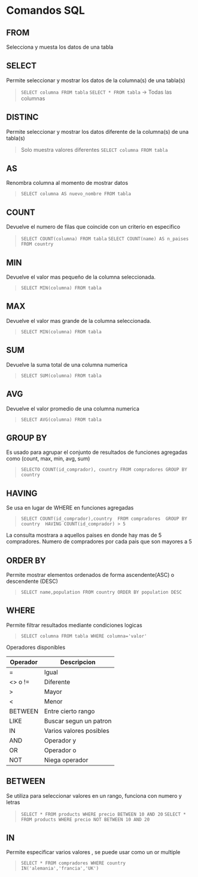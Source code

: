 # **Comandos SQL**

## **FROM**
Selecciona y muesta los datos de una tabla 
## **SELECT**
Permite seleccionar y mostrar los datos de la columna(s) de una tabla(s)

>`SELECT columna FROM tabla`
>`SELECT * FROM tabla` -> Todas las columnas

## **DISTINC**
Permite seleccionar y mostrar los datos diferente de la columna(s) de una tabla(s)

> Solo muestra valores diferentes
`SELECT columna FROM tabla`

## **AS**
Renombra columna al momento de mostrar datos
> `SELECT columna AS nuevo_nombre FROM tabla`

## **COUNT**
Devuelve el numero de filas que coincide con un criterio en especifico
> `SELECT COUNT(columna) FROM tabla`
> `SELECT COUNT(name) AS n_paises FROM country`

## **MIN**
Devuelve el valor mas pequeño de la columna seleccionada.
> `SELECT MIN(columna) FROM tabla`

## **MAX**
Devuelve el valor mas grande de la columna seleccionada.
> `SELECT MIN(columna) FROM tabla`

## **SUM**
Devuelve la suma total de una columna numerica
>`SELECT SUM(columna) FROM tabla`

## **AVG**
Devuelve el valor promedio de una columna numerica
> `SELECT AVG(columna) FROM tabla`

## **GROUP BY**
Es usado para agrupar el conjunto de resultados de funciones agregadas como (count, max, min, avg, sum)
>`SELECTO COUNT(id_comprador), country FROM compradores GROUP BY country`

## **HAVING**
Se usa en lugar de WHERE en funciones agregadas
>`SELECT COUNT(id_comprador),country 
FROM compradores 
GROUP BY country 
HAVING COUNT(id_comprador) > 5`

La consulta mostrara a aquellos paises en donde hay mas de 5 compradores. Numero de compradores por cada pais que son mayores a 5

## **ORDER BY**
Permite mostrar elementos ordenados de forma ascendente(ASC) o descendente (DESC)
> `SELECT name,population FROM country ORDER BY population DESC`

## **WHERE**
Permite filtrar resultados mediante condiciones logicas
>`SELECT columna FROM tabla WHERE columna='valor'`

Operadores disponibles

| Operador | Descripcion             |
| -------- | ----------------------- |
| =        | Igual                   |
| <> o !=  | Diferente               |
| >        | Mayor                   |
| <        | Menor                   |
| BETWEEN  | Entre cierto rango      |
| LIKE     | Buscar segun un patron  |
| IN       | Varios valores posibles |
| AND      | Operador y              |
| OR       | Operador o              |
| NOT      | Niega operador          |

## **BETWEEN**
Se utiliza para seleccionar valores en un rango, funciona con numero y letras
> `SELECT * FROM products WHERE precio BETWEEN 10 AND 20`
> `SELECT * FROM products WHERE precio NOT BETWEEN 10 AND 20`

## **IN**
Permite especificar varios valores , se puede usar como un or multiple
>`SELECT * FROM compradores WHERE country IN('alemania','francia','UK')`

